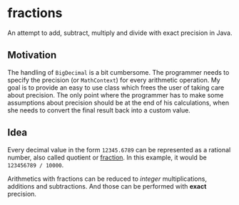 # fractions

An attempt to add, subtract, multiply and divide with exact precision in Java.

## Motivation

The handling of `BigDecimal` is a bit cumbersome. The programmer needs to specify the precision (or `MathContext`) for every arithmetic operation. My goal is to provide an easy to use class which frees the user of taking care about precision. The only point where the programmer has to make some assumptions about precision should be at the end of his calculations, when she needs to convert the final result back into a custom value.

## Idea

Every decimal value in the form `12345.6789` can be represented as a rational number, also called quotient or [fraction](https://en.wikipedia.org/wiki/Fraction_%28mathematics%29). In this example, it would be `123456789 / 10000`. 

Arithmetics with fractions can be reduced to *integer* multiplications, additions and subtractions. And those can be performed with **exact** precision.

